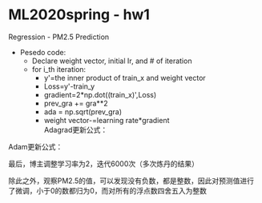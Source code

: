 # ML2020spring - hw1
 Regression - PM2.5 Prediction
 - Pesedo code:  
     -  Declare weight vector, initial Ir, and # of iteration  
     -  for i_th iteration:  
         - y'=the inner product of train_x and weight vector  
         - Loss=y'-train_y  
         - gradient=2*np.dot((train_x)',Loss)  
         - prev_gra += gra**2  
         - ada = np.sqrt(prev_gra)  
         - weight vector-=learning rate*gradient  
Adagrad更新公式：  

Adam更新公式：  

最后，博主调整学习率为2，迭代6000次（多次炼丹的结果）  

除此之外，观察PM2.5的值，可以发现没有负数，都是整数，因此对预测值进行了微调，小于0的数都归为0，而对所有的浮点数四舍五入为整数  
